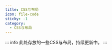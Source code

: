 ```yaml
---
title: CSS与布局
icon: file-code
sticky: -1
category:
  - CSS与布局
---
```


<!-- more -->
::: info
此处存放的一些CSS与布局，持续更新中。
:::

<Catalog  />
